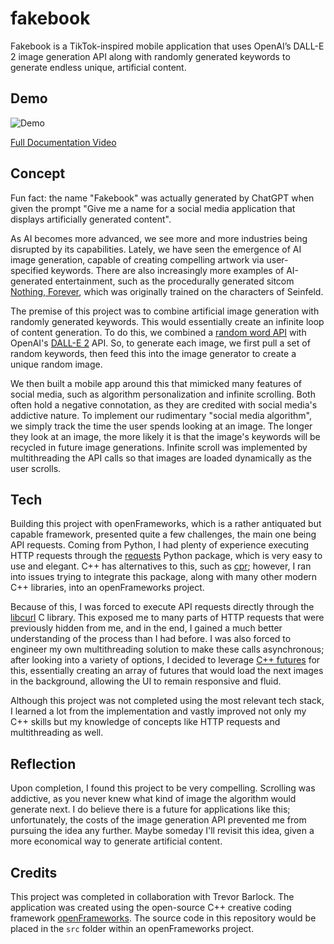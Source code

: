 # fakebook

Fakebook is a TikTok-inspired mobile application that uses OpenAI’s DALL-E 2 image generation API along with randomly generated keywords to generate endless unique, artificial content.

## Demo

![Demo](./demo.gif)

[Full Documentation Video](https://drive.google.com/file/d/13Z5fcmwQAz40yc3dbGC98_zp-XDESRPg/view?usp=sharing)

## Concept

Fun fact: the name "Fakebook" was actually generated by ChatGPT when given the prompt "Give me a name for a social media application that displays artificially generated content".

As AI becomes more advanced, we see more and more industries being disrupted by its capabilities. Lately, we have seen the emergence of AI image generation, capable of creating compelling artwork via user-specified keywords. There are also increasingly more examples of AI-generated entertainment, such as the procedurally generated sitcom [Nothing, Forever](https://en.wikipedia.org/wiki/Nothing,_Forever), which was originally trained on the characters of Seinfeld.

The premise of this project was to combine artificial image generation with randomly generated keywords. This would essentially create an infinite loop of content generation. To do this, we combined a [random word API](https://random-word-api.herokuapp.com/home) with OpenAI's [DALL-E 2](https://openai.com/dall-e-2) API. So, to generate each image, we first pull a set of random keywords, then feed this into the image generator to create a unique random image.

We then built a mobile app around this that mimicked many features of social media, such as algorithm personalization and infinite scrolling. Both often hold a negative connotation, as they are credited with social media's addictive nature. To implement our rudimentary "social media algorithm", we simply track the time the user spends looking at an image. The longer they look at an image, the more likely it is that the image's keywords will be recycled in future image generations. Infinite scroll was implemented by multithreading the API calls so that images are loaded dynamically as the user scrolls.

## Tech

Building this project with openFrameworks, which is a rather antiquated but capable framework, presented quite a few challenges, the main one being API requests. Coming from Python, I had plenty of experience executing HTTP requests through the [requests](https://pypi.org/project/requests/) Python package, which is very easy to use and elegant. C++ has alternatives to this, such as [cpr](https://github.com/libcpr/cpr); however, I ran into issues trying to integrate this package, along with many other modern C++ libraries, into an openFrameworks project.

Because of this, I was forced to execute API requests directly through the [libcurl](https://curl.se/libcurl/) C library. This exposed me to many parts of HTTP requests that were previously hidden from me, and in the end, I gained a much better understanding of the process than I had before. I was also forced to engineer my own multithreading solution to make these calls asynchronous; after looking into a variety of options, I decided to leverage [C++ futures](https://cplusplus.com/reference/future/future/) for this, essentially creating an array of futures that would load the next images in the background, allowing the UI to remain responsive and fluid.

Although this project was not completed using the most relevant tech stack, I learned a lot from the implementation and vastly improved not only my C++ skills but my knowledge of concepts like HTTP requests and multithreading as well.

## Reflection

Upon completion, I found this project to be very compelling. Scrolling was addictive, as you never knew what kind of image the algorithm would generate next. I do believe there is a future for applications like this; unfortunately, the costs of the image generation API prevented me from pursuing the idea any further. Maybe someday I'll revisit this idea, given a more economical way to generate artificial content.

## Credits

This project was completed in collaboration with Trevor Barlock. The application was created using the open-source C++ creative coding framework [openFrameworks](https://openframeworks.cc/). The source code in this repository would be placed in the `src` folder within an openFrameworks project.
